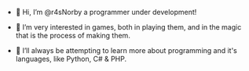 - 👋 Hi, I’m @r4sNorby a programmer under development!

- 👀 I’m very interested in games, both in playing them, and in the magic that is the process of making them.
- 🌱 I’ll always be attempting to learn more about programming and it's languages, like Python, C# & PHP.

<!---
r4sNorby/r4sNorby is a ✨ special ✨ repository because its `README.md` (this file) appears on your GitHub profile.
You can click the Preview link to take a look at your changes.
--->
